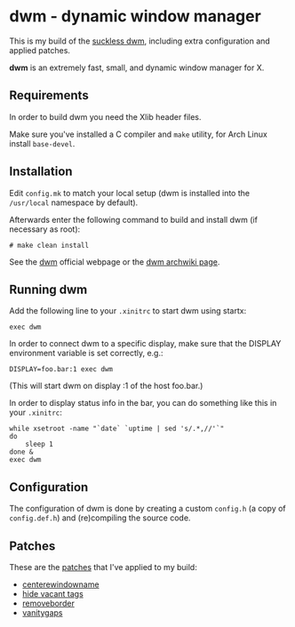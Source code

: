 # **dwm** - dynamic window manager

This is my build of the [suckless dwm](https://dwm.suckless.org/), including extra configuration and applied patches.

**dwm** is an extremely fast, small, and dynamic window manager for X.


## Requirements

In order to build dwm you need the Xlib header files.

Make sure you've installed a C compiler and `make` utility, for Arch Linux install `base-devel`.


## Installation

Edit `config.mk` to match your local setup (dwm is installed into
the `/usr/local` namespace by default).

Afterwards enter the following command to build and install dwm (if
necessary as root):

```
# make clean install
```

See the [dwm](https://dwm.suckless.org/) official webpage or the [dwm archwiki page](https://wiki.archlinux.org/title/Dwm).


## Running dwm

Add the following line to your `.xinitrc` to start dwm using startx:

```
exec dwm
```

In order to connect dwm to a specific display, make sure that
the DISPLAY environment variable is set correctly, e.g.:

```
DISPLAY=foo.bar:1 exec dwm
```

(This will start dwm on display :1 of the host foo.bar.)

In order to display status info in the bar, you can do something
like this in your `.xinitrc`:

```
while xsetroot -name "`date` `uptime | sed 's/.*,//'`"
do
    sleep 1
done &
exec dwm
```


## Configuration

The configuration of dwm is done by creating a custom `config.h` (a copy of `config.def.h`) and (re)compiling the source code.


## Patches

These are the [patches](https://dwm.suckless.org/patches/) that I've applied to my build:
- [centerewindowname](https://dwm.suckless.org/patches/centeredwindowname/dwm-centeredwindowname-20200723-f035e1e.diff)
- [hide vacant tags](https://dwm.suckless.org/patches/hide_vacant_tags/dwm-hide_vacant_tags-6.3.diff)
- [removeborder](https://dwm.suckless.org/patches/removeborder/dwm-removeborder-20220626-d3f93c7.diff)
- [vanitygaps](https://dwm.suckless.org/patches/vanitygaps/dwm-vanitygaps-20200610-f09418b.diff)

